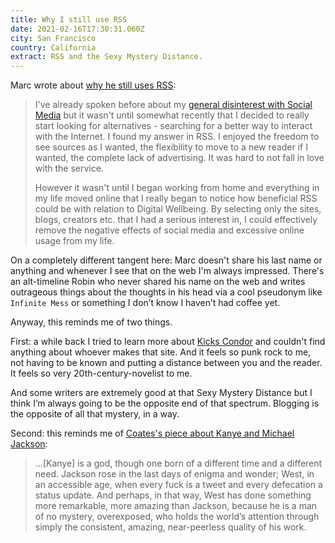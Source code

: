 ```yaml
---
title: Why I still use RSS
date: 2021-02-16T17:30:31.060Z
city: San Francisco
country: California
extract: RSS and the Sexy Mystery Distance.
---
```

Marc wrote about [why he still uses RSS](https://atthis.link/blog/2021/rss.html):

> I've already spoken before about my [general disinterest with Social Media](https://atthis.link/blog/2020/mastodon.html) but it wasn't until somewhat recently that I decided to really start looking for alternatives - searching for a better way to interact with the Internet. I found my answer in RSS. I enjoyed the freedom to see sources as I wanted, the flexibility to move to a new reader if I wanted, the complete lack of advertising. It was hard to not fall in love with the service.
>
> However it wasn't until I began working from home and everything in my life moved online that I really began to notice how beneficial RSS could be with relation to Digital Wellbeing. By selecting only the sites, blogs, creators etc. that I had a serious interest in, I could effectively remove the negative effects of social media and excessive online usage from my life.

On a completely different tangent here: Marc doesn't share his last name or anything and whenever I see that on the web I'm always impressed. There's an alt-timeline Robin who never shared his name on the web and writes outrageous things about the thoughts in his head via a cool pseudonym like `Infinite Mess` or something I don’t know I haven’t had coffee yet. 

Anyway, this reminds me of two things.

First: a while back I tried to learn more about [Kicks Condor](https://www.kickscondor.com/) and couldn't find anything about whoever makes that site. And it feels so punk rock to me, not having to be known and putting a distance between you and the reader. It feels so very 20th-century-novelist to me. 

And some writers are extremely good at that Sexy Mystery Distance but I think I’m always going to be the opposite end of that spectrum. Blogging is the opposite of all that mystery, in a way.

Second: this reminds me of [Coates's piece about Kanye and Michael Jackson](https://www.theatlantic.com/entertainment/archive/2018/05/im-not-black-im-kanye/559763/):

> ...[Kanye] is a god, though one born of a different time and a different need. Jackson rose in the last days of enigma and wonder; West, in an accessible age, when every fuck is a tweet and every defecation a status update. And perhaps, in that way, West has done something more remarkable, more amazing than Jackson, because he is a man of no mystery, overexposed, who holds the world’s attention through simply the consistent, amazing, near-peerless quality of his work.